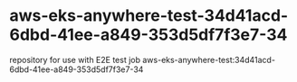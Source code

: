 # aws-eks-anywhere-test-34d41acd-6dbd-41ee-a849-353d5df7f3e7-34
repository for use with E2E test job aws-eks-anywhere-test:34d41acd-6dbd-41ee-a849-353d5df7f3e7-34

